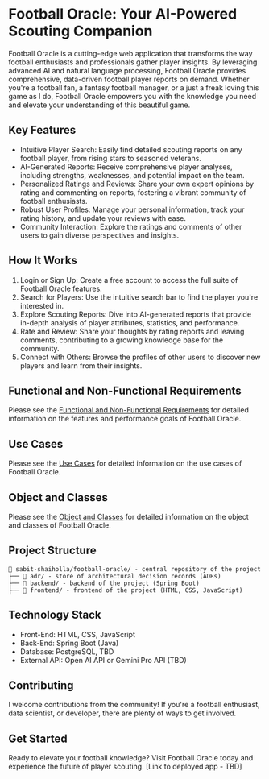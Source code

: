 # Football Oracle: Your AI-Powered Scouting Companion

Football Oracle is a cutting-edge web application that transforms the way football enthusiasts and professionals gather player insights. By leveraging advanced AI and natural language processing, Football Oracle provides comprehensive, data-driven football player reports on demand.  Whether you're a football fan, a fantasy football manager, or a just a freak loving this game as I do, Football Oracle empowers you with the knowledge you need and elevate your understanding of this beautiful game.

## Key Features

* Intuitive Player Search: Easily find detailed scouting reports on any football player, from rising stars to seasoned veterans.
* AI-Generated Reports: Receive comprehensive player analyses, including strengths, weaknesses, and potential impact on the team.
* Personalized Ratings and Reviews: Share your own expert opinions by rating and commenting on reports, fostering a vibrant community of football enthusiasts.
* Robust User Profiles: Manage your personal information, track your rating history, and update your reviews with ease.
* Community Interaction: Explore the ratings and comments of other users to gain diverse perspectives and insights.

## How It Works

1. Login or Sign Up: Create a free account to access the full suite of Football Oracle features.
2. Search for Players: Use the intuitive search bar to find the player you're interested in.
3. Explore Scouting Reports: Dive into AI-generated reports that provide in-depth analysis of player attributes, statistics, and performance.
4. Rate and Review: Share your thoughts by rating reports and leaving comments, contributing to a growing knowledge base for the community.
5. Connect with Others: Browse the profiles of other users to discover new players and learn from their insights.

## Functional and Non-Functional Requirements
Please see the [Functional and Non-Functional Requirements](adr/FR_and_NFR_list.md) for detailed information on the features and performance goals of Football Oracle.

## Use Cases
Please see the [Use Cases](adr/use_cases.md) for detailed information on the use cases of Football Oracle.

## Object and Classes
Please see the [Object and Classes](adr/object_and_classes.md) for detailed information on the object and classes of Football Oracle.

## Project Structure

```
📂 sabit-shaiholla/football-oracle/ - central repository of the project
├── 📂 adr/ - store of architectural decision records (ADRs)
├── 📂 backend/ - backend of the project (Spring Boot)
├── 📂 frontend/ - frontend of the project (HTML, CSS, JavaScript)
```

## Technology Stack

* Front-End: HTML, CSS, JavaScript
* Back-End: Spring Boot (Java)
* Database: PostgreSQL, TBD
* External API: Open AI API or Gemini Pro API (TBD)

## Contributing
I welcome contributions from the community! If you're a football enthusiast, data scientist, or developer, there are plenty of ways to get involved.

## Get Started

Ready to elevate your football knowledge? Visit Football Oracle today and experience the future of player scouting.
[Link to deployed app - TBD]
